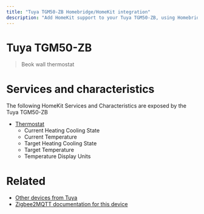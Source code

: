 ```yaml
---
title: "Tuya TGM50-ZB Homebridge/HomeKit integration"
description: "Add HomeKit support to your Tuya TGM50-ZB, using Homebridge, Zigbee2MQTT and homebridge-z2m."
---
```

<!---
This file has been GENERATED using src/docgen/docgen.ts
DO NOT EDIT THIS FILE MANUALLY!
-->
# Tuya TGM50-ZB
> Beok wall thermostat


# Services and characteristics
The following HomeKit Services and Characteristics are exposed by
the Tuya TGM50-ZB

* [Thermostat](../../climate.md)
  * Current Heating Cooling State
  * Current Temperature
  * Target Heating Cooling State
  * Target Temperature
  * Temperature Display Units


# Related
* [Other devices from Tuya](../index.md#tuya)
* [Zigbee2MQTT documentation for this device](https://www.zigbee2mqtt.io/devices/TGM50-ZB.html)
